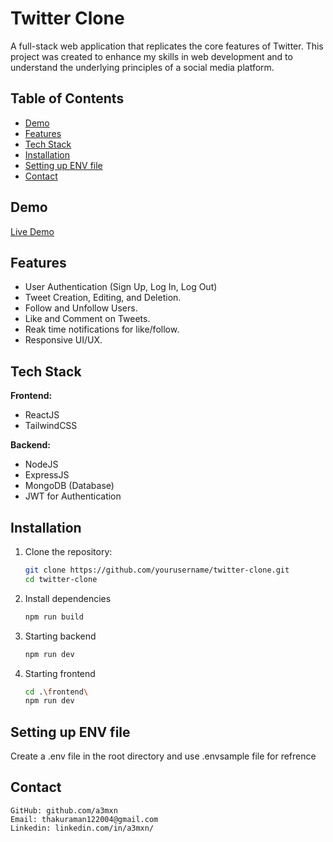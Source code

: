 # **Twitter Clone**

A full-stack web application that replicates the core features of Twitter. This project was created to enhance my skills in web development and to understand the underlying principles of a social media platform.

## **Table of Contents**

- [Demo](#demo)
- [Features](#features)
- [Tech Stack](#tech-stack)
- [Installation](#installation)
- [Setting up ENV file](#setting-up-env-file)
- [Contact](#contact)

## **Demo**

[Live Demo](https://twitter-clone-production-cbc2.up.railway.app/)

## **Features**

- User Authentication (Sign Up, Log In, Log Out)
- Tweet Creation, Editing, and Deletion.
- Follow and Unfollow Users.
- Like and Comment on Tweets.
- Reak time notifications for like/follow.
- Responsive UI/UX.

## **Tech Stack**

**Frontend:**
- ReactJS
- TailwindCSS

**Backend:**
- NodeJS
- ExpressJS
- MongoDB (Database)
- JWT for Authentication

## **Installation**

1. Clone the repository:
   ```bash
   git clone https://github.com/yourusername/twitter-clone.git
   cd twitter-clone
   ```
2. Install dependencies
    ```bash
    npm run build
    ```

3. Starting backend
    ```bash
    npm run dev
    ```
4. Starting frontend
    ```bash
    cd .\frontend\
    npm run dev
    ```
    
## **Setting up ENV file**
  Create a .env file in the root directory and use .envsample file for refrence

  ## **Contact**
    GitHub: github.com/a3mxn
    Email: thakuraman122004@gmail.com
    Linkedin: linkedin.com/in/a3mxn/

